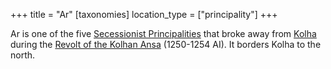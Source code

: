 +++
title = "Ar"
[taxonomies]
location_type = ["principality"]
+++

Ar is one of the five
[Secessionist Principalities](@/organizations/secessionist-principalities.md)
that broke away from [Kolha](@/locations/kolha.md) during the
[Revolt of the Kolhan Ansa](@/events/revolt-of-the-kolhan-ansa.md) (1250-1254
AI). It borders Kolha to the north.
